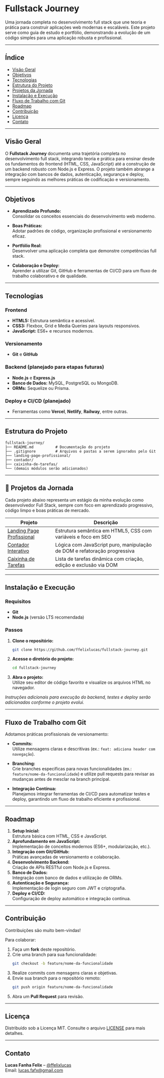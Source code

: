 # Fullstack Journey

Uma jornada completa no desenvolvimento full stack que une teoria e prática para construir aplicações web modernas e escaláveis. Este projeto serve como guia de estudo e portfólio, demonstrando a evolução de um código simples para uma aplicação robusta e profissional.

---

## Índice

- [Visão Geral](#visao-geral)
- [Objetivos](#objetivos)
- [Tecnologias](#tecnologias)
- [Estrutura do Projeto](#estrutura-do-projeto)
- [Projetos da Jornada](#projetos-da-jornada)
- [Instalação e Execução](#instalacao-e-execucao)
- [Fluxo de Trabalho com Git](#fluxo-de-trabalho-com-git)
- [Roadmap](#roadmap)
- [Contribuição](#contribuicao)
- [Licença](#licenca)
- [Contato](#contato)

---

## Visão Geral

O **Fullstack Journey** documenta uma trajetória completa no desenvolvimento full stack, integrando teoria e prática para ensinar desde os fundamentos do frontend (HTML, CSS, JavaScript) até a construção de um backend robusto com Node.js e Express. O projeto também abrange a integração com bancos de dados, autenticação, segurança e deploy, sempre seguindo as melhores práticas de codificação e versionamento.

---

## Objetivos

- **Aprendizado Profundo:**  
  Consolidar os conceitos essenciais do desenvolvimento web moderno.
  
- **Boas Práticas:**  
  Adotar padrões de código, organização profissional e versionamento eficaz.
  
- **Portfólio Real:**  
  Desenvolver uma aplicação completa que demonstre competências full stack.
  
- **Colaboração e Deploy:**  
  Aprender a utilizar Git, GitHub e ferramentas de CI/CD para um fluxo de trabalho colaborativo e de qualidade.

---

## Tecnologias

### Frontend
- **HTML5:** Estrutura semântica e acessível.
- **CSS3:** Flexbox, Grid e Media Queries para layouts responsivos.
- **JavaScript:** ES6+ e recursos modernos.

### Versionamento
- **Git** e **GitHub**

### Backend (planejado para etapas futuras)
- **Node.js** e **Express.js**
- **Banco de Dados:** MySQL, PostgreSQL ou MongoDB.
- **ORMs:** Sequelize ou Prisma.

### Deploy e CI/CD (planejado)
- Ferramentas como **Vercel**, **Netlify**, **Railway**, entre outras.

---

## Estrutura do Projeto

```
fullstack-journey/
├── README.md          # Documentação do projeto
├── .gitignore         # Arquivos e pastas a serem ignorados pelo Git
├── landing-page-profissional/
├── contador/
├── caixinha-de-tarefas/
└── (demais módulos serão adicionados)
```

---

## 🧩 Projetos da Jornada

Cada projeto abaixo representa um estágio da minha evolução como desenvolvedor Full Stack, sempre com foco em aprendizado progressivo, código limpo e boas práticas de mercado.

| Projeto                         | Descrição                                                                 |
|--------------------------------|---------------------------------------------------------------------------|
| [Landing Page Profissional](./landing-page-profissional) | Estrutura semântica em HTML5, CSS com variáveis e foco em SEO            |
| [Contador Interativo](./contador)               | Lógica com JavaScript puro, manipulação de DOM e refatoração progressiva |
| [Caixinha de Tarefas](./caixinha-de-tarefas)     | Lista de tarefas dinâmica com criação, edição e exclusão via DOM         |

---

## Instalação e Execução

### Requisitos
- **Git**
- **Node.js** (versão LTS recomendada)

### Passos
1. **Clone o repositório:**
   ```bash
   git clone https://github.com/ffelixlucas/fullstack-journey.git
   ```
2. **Acesse o diretório do projeto:**
   ```bash
   cd fullstack-journey
   ```
3. **Abra o projeto:**  
   Utilize seu editor de código favorito e visualize os arquivos HTML no navegador.

*Instruções adicionais para execução do backend, testes e deploy serão adicionadas conforme o projeto evolui.*

---

## Fluxo de Trabalho com Git

Adotamos práticas profissionais de versionamento:

- **Commits:**  
  Utilize mensagens claras e descritivas (ex.: `feat: adiciona header com navegação`).

- **Branching:**  
  Crie branches específicas para novas funcionalidades (ex.: `feature/nome-da-funcionalidade`) e utilize pull requests para revisar as mudanças antes de mesclar na branch principal.

- **Integração Contínua:**  
  Planejamos integrar ferramentas de CI/CD para automatizar testes e deploy, garantindo um fluxo de trabalho eficiente e profissional.

---

## Roadmap

1. **Setup Inicial:**  
   Estrutura básica com HTML, CSS e JavaScript.
2. **Aprofundamento em JavaScript:**  
   Implementação de conceitos modernos (ES6+, modularização, etc.).
3. **Integração com Git/GitHub:**  
   Práticas avançadas de versionamento e colaboração.
4. **Desenvolvimento Backend:**  
   Criação de APIs RESTful com Node.js e Express.
5. **Banco de Dados:**  
   Integração com banco de dados e utilização de ORMs.
6. **Autenticação e Segurança:**  
   Implementação de login seguro com JWT e criptografia.
7. **Deploy e CI/CD:**  
   Configuração de deploy automático e integração contínua.

---

## Contribuição

Contribuições são muito bem-vindas!

Para colaborar:

1. Faça um **fork** deste repositório.
2. Crie uma branch para sua funcionalidade:
   ```bash
   git checkout -b feature/nome-da-funcionalidade
   ```
3. Realize commits com mensagens claras e objetivas.
4. Envie sua branch para o repositório remoto:
   ```bash
   git push origin feature/nome-da-funcionalidade
   ```
5. Abra um **Pull Request** para revisão.

---

## Licença

Distribuído sob a Licença MIT. Consulte o arquivo [LICENSE](LICENSE) para mais detalhes.

---

## Contato

**Lucas Fanha Felix** – [@ffelixlucas](https://github.com/ffelixlucas)  
Email: [lucas.fafx@gmail.com](mailto:lucas.fafx@gmail.com)
